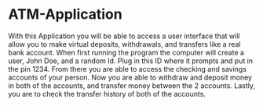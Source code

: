 # ATM-Application
With this Application you will be able to access a user interface that will allow you to make virtual deposits, withdrawals, and transfers like a real bank account. When first running the program the computer will create a user, John Doe, and a random Id. Plug in this ID where it prompts and put in the pin 1234. From there you are able to access the checking and savings accounts of your person. Now you are able to withdraw and deposit money in both of the accounts, and transfer money between the 2 accounts. Lastly, you are to check the transfer history of both of the accounts.
 
